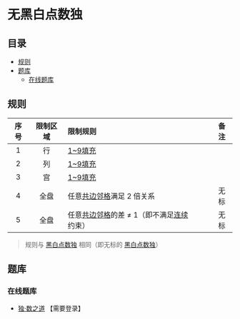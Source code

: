 # 无黑白点数独
<!-- START doctoc generated TOC please keep comment here to allow auto update -->
<!-- DON'T EDIT THIS SECTION, INSTEAD RE-RUN doctoc TO UPDATE -->
## 目录

- [规则](#%E8%A7%84%E5%88%99)
- [题库](#%E9%A2%98%E5%BA%93)
  - [在线题库](#%E5%9C%A8%E7%BA%BF%E9%A2%98%E5%BA%93)

<!-- END doctoc generated TOC please keep comment here to allow auto update -->

## 规则

| 序号  | 限制区域 | 限制规则                       | 备注  |
|:---:|:----:|:---------------------------|:---:|
|  1  |  行   | [1~9填充]                    |     |
|  2  |  列   | [1~9填充]                    |     |
|  3  |  宫   | [1~9填充]                    |     |
|  4  |  全盘  | 任意[共边邻格]满足 2 倍关系           | 无标  |
|  5  |  全盘  | 任意[共边邻格]的差 ≠ 1（即不满足[连续]约束） | 无标  |
> 规则与 [黑白点数独] 相同（即无标的 [黑白点数独]）

## 题库

### 在线题库

- [独·数之道](http://www.sudokufans.org.cn/lx/game.index.php?type=nhb) 【需要登录】

[1~9填充]: ../../../../../../rules.md#1to9填充
[共边邻格]: ../../../../../../rules.md#共边邻格
[连续]: ../../../../../../rules.md#连续
[黑白点数独]: 黑白点数独.md
